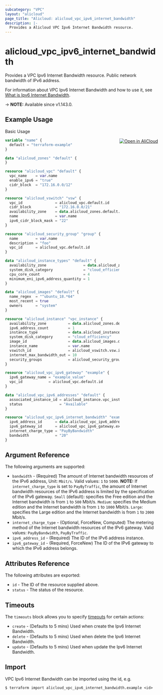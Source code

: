 ```yaml
---
subcategory: "VPC"
layout: "alicloud"
page_title: "Alicloud: alicloud_vpc_ipv6_internet_bandwidth"
description: |-
  Provides a Alicloud VPC Ipv6 Internet Bandwidth resource.
---
```


# alicloud_vpc_ipv6_internet_bandwidth

Provides a VPC Ipv6 Internet Bandwidth resource. Public network bandwidth of IPv6 address.

For information about VPC Ipv6 Internet Bandwidth and how to use it, see [What is Ipv6 Internet Bandwidth](https://www.alibabacloud.com/help/en/virtual-private-cloud/latest/allocateipv6internetbandwidth).

-> **NOTE:** Available since v1.143.0.

## Example Usage
<div class="oics-button" style="float: right;margin: 0 0 -40px 0;">
  <a href="https://api.aliyun.com/api-tools/terraform?resource=alicloud_vpc_ipv6_internet_bandwidth&exampleId=6ac755bb-96a4-8983-7d84-f3601d094b31d996bb50&activeTab=example&spm=docs.r.vpc_ipv6_internet_bandwidth.0.6ac755bb96" target="_blank">
    <img alt="Open in AliCloud" src="https://img.alicdn.com/imgextra/i1/O1CN01hjjqXv1uYUlY56FyX_!!6000000006049-55-tps-254-36.svg" style="max-height: 44px; margin: 32px auto; max-width: 100%;">
  </a>
</div>

Basic Usage

```terraform
variable "name" {
  default = "terraform-example"
}

data "alicloud_zones" "default" {
}

resource "alicloud_vpc" "default" {
  vpc_name    = var.name
  enable_ipv6 = "true"
  cidr_block  = "172.16.0.0/12"
}

resource "alicloud_vswitch" "vsw" {
  vpc_id               = alicloud_vpc.default.id
  cidr_block           = "172.16.0.0/21"
  availability_zone    = data.alicloud_zones.default.zones.0.id
  name                 = var.name
  ipv6_cidr_block_mask = "22"
}

resource "alicloud_security_group" "group" {
  name        = var.name
  description = "foo"
  vpc_id      = alicloud_vpc.default.id
}

data "alicloud_instance_types" "default" {
  availability_zone                 = data.alicloud_zones.default.zones.0.id
  system_disk_category              = "cloud_efficiency"
  cpu_core_count                    = 4
  minimum_eni_ipv6_address_quantity = 1
}

data "alicloud_images" "default" {
  name_regex  = "^ubuntu_18.*64"
  most_recent = true
  owners      = "system"
}

resource "alicloud_instance" "vpc_instance" {
  availability_zone          = data.alicloud_zones.default.zones.0.id
  ipv6_address_count         = 1
  instance_type              = data.alicloud_instance_types.default.instance_types.0.id
  system_disk_category       = "cloud_efficiency"
  image_id                   = data.alicloud_images.default.images.0.id
  instance_name              = var.name
  vswitch_id                 = alicloud_vswitch.vsw.id
  internet_max_bandwidth_out = 10
  security_groups            = alicloud_security_group.group.*.id
}

resource "alicloud_vpc_ipv6_gateway" "example" {
  ipv6_gateway_name = "example_value"
  vpc_id            = alicloud_vpc.default.id
}

data "alicloud_vpc_ipv6_addresses" "default" {
  associated_instance_id = alicloud_instance.vpc_instance.id
  status                 = "Available"
}

resource "alicloud_vpc_ipv6_internet_bandwidth" "example" {
  ipv6_address_id      = data.alicloud_vpc_ipv6_addresses.default.addresses.0.id
  ipv6_gateway_id      = alicloud_vpc_ipv6_gateway.example.ipv6_gateway_id
  internet_charge_type = "PayByBandwidth"
  bandwidth            = "20"
}
```


## Argument Reference

The following arguments are supported:
* `bandwidth` - (Required) The amount of Internet bandwidth resources of the IPv6 address, Unit: `Mbit/s`. Valid values: `1` to `5000`. **NOTE:** If `internet_charge_type` is set to `PayByTraffic`, the amount of Internet bandwidth resources of the IPv6 address is limited by the specification of the IPv6 gateway. `Small` (default): specifies the Free edition and the Internet bandwidth is from `1` to `500` Mbit/s. `Medium`: specifies the Medium edition and the Internet bandwidth is from `1` to `1000` Mbit/s. `Large`: specifies the Large edition and the Internet bandwidth is from `1` to `2000` Mbit/s.
* `internet_charge_type` - (Optional, ForceNew, Computed) The metering method of the Internet bandwidth resources of the IPv6 gateway. Valid values: `PayByBandwidth`, `PayByTraffic`.
* `ipv6_address_id` - (Required) The ID of the IPv6 address instance.
* `ipv6_gateway_id` - (Required, ForceNew) The ID of the IPv6 gateway to which the IPv6 address belongs.



## Attributes Reference

The following attributes are exported:
* `id` - The ID of the resource supplied above.
* `status` - The status of the resource.

## Timeouts

The `timeouts` block allows you to specify [timeouts](https://www.terraform.io/docs/configuration-0-11/resources.html#timeouts) for certain actions:
* `create` - (Defaults to 5 mins) Used when create the Ipv6 Internet Bandwidth.
* `delete` - (Defaults to 5 mins) Used when delete the Ipv6 Internet Bandwidth.
* `update` - (Defaults to 5 mins) Used when update the Ipv6 Internet Bandwidth.

## Import

VPC Ipv6 Internet Bandwidth can be imported using the id, e.g.

```shell
$ terraform import alicloud_vpc_ipv6_internet_bandwidth.example <id>
```